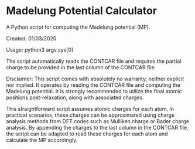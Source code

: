 # Madelung Potential Calculator

A Python script for computing the Madelung potential (MP).

Created: 01/03/2020

Usage: python3 argv.sys[0]

The script automatically reads the CONTCAR file and requires the partial charge to be provided in the last column of the CONTCAR file.

Disclaimer: This script comes with absolutely no warranty, neither explicit nor implied. It operates by reading the CONTCAR file and computing the Madelung potential. It is strongly recommended to utilize the final atomic positions post-relaxation, along with associated charges.

This straightforward script assumes atomic charges for each atom. In practical scenarios, these charges can be approximated using charge analysis methods from DFT codes such as Mulliken charge or Bader charge analysis. By appending the charges to the last column in the CONTCAR file, the script can be adapted to read these charges for each atom and calculate the MP accordingly.
